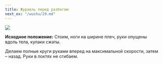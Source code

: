```yaml
---
title: Журавль перед разбегом
next_ex: "/wushu/29.md"
---
```




![](../img/28.png)

**Исходное положение:** Стоим, ноги на ширине плеч, руки опущены вдоль тела,
кулаки сжаты.

Делаем полные круги руками вперед на максимальной скорости, затем – назад. Руки в локтях не сгибаем.
